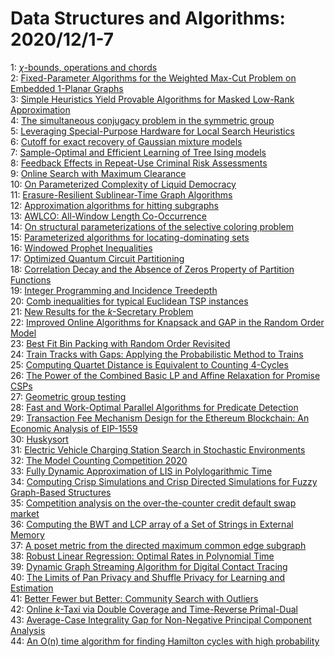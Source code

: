 # Data Structures and Algorithms: 2020/12/1-7  
1: [$\chi$-bounds, operations and chords](https://doi.org/10.48550/arXiv.1608.07413)  
2: [Fixed-Parameter Algorithms for the Weighted Max-Cut Problem on Embedded  1-Planar Graphs](https://doi.org/10.48550/arXiv.1812.03074)  
3: [Simple Heuristics Yield Provable Algorithms for Masked Low-Rank  Approximation](https://doi.org/10.48550/arXiv.1904.09841)  
4: [The simultaneous conjugacy problem in the symmetric group](https://doi.org/10.48550/arXiv.1907.07889)  
5: [Leveraging Special-Purpose Hardware for Local Search Heuristics](https://doi.org/10.48550/arXiv.1911.09810)  
6: [Cutoff for exact recovery of Gaussian mixture models](https://doi.org/10.48550/arXiv.2001.01194)  
7: [Sample-Optimal and Efficient Learning of Tree Ising models](https://doi.org/10.48550/arXiv.2010.14864)  
8: [Feedback Effects in Repeat-Use Criminal Risk Assessments](https://doi.org/10.48550/arXiv.2011.14075)  
9: [Online Search with Maximum Clearance](https://doi.org/10.48550/arXiv.2011.14144)  
10: [On Parameterized Complexity of Liquid Democracy](https://doi.org/10.48550/arXiv.2011.14192)  
11: [Erasure-Resilient Sublinear-Time Graph Algorithms](https://doi.org/10.48550/arXiv.2011.14291)  
12: [Approximation algorithms for hitting subgraphs](https://doi.org/10.48550/arXiv.2011.14450)  
13: [AWLCO: All-Window Length Co-Occurrence](https://doi.org/10.48550/arXiv.2011.14460)  
14: [On structural parameterizations of the selective coloring problem](https://doi.org/10.48550/arXiv.2011.14801)  
15: [Parameterized algorithms for locating-dominating sets](https://doi.org/10.48550/arXiv.2011.14849)  
16: [Windowed Prophet Inequalities](https://doi.org/10.48550/arXiv.2011.14929)  
17: [Optimized Quantum Circuit Partitioning](https://doi.org/10.48550/arXiv.2005.11614)  
18: [Correlation Decay and the Absence of Zeros Property of Partition  Functions](https://doi.org/10.48550/arXiv.2011.04915)  
19: [Integer Programming and Incidence Treedepth](https://doi.org/10.48550/arXiv.2012.00079)  
20: [Comb inequalities for typical Euclidean TSP instances](https://doi.org/10.48550/arXiv.2012.00292)  
21: [New Results for the $k$-Secretary Problem](https://doi.org/10.48550/arXiv.2012.00488)  
22: [Improved Online Algorithms for Knapsack and GAP in the Random Order  Model](https://doi.org/10.48550/arXiv.2012.00497)  
23: [Best Fit Bin Packing with Random Order Revisited](https://doi.org/10.48550/arXiv.2012.00511)  
24: [Train Tracks with Gaps: Applying the Probabilistic Method to Trains](https://doi.org/10.48550/arXiv.2012.00589)  
25: [Computing Quartet Distance is Equivalent to Counting 4-Cycles](https://doi.org/10.48550/arXiv.1811.06244)  
26: [The Power of the Combined Basic LP and Affine Relaxation for Promise  CSPs](https://doi.org/10.48550/arXiv.1907.04383)  
27: [Geometric group testing](https://doi.org/10.48550/arXiv.2004.14632)  
28: [Fast and Work-Optimal Parallel Algorithms for Predicate Detection](https://doi.org/10.48550/arXiv.2008.12516)  
29: [Transaction Fee Mechanism Design for the Ethereum Blockchain: An  Economic Analysis of EIP-1559](https://doi.org/10.48550/arXiv.2012.00854)  
30: [Huskysort](https://doi.org/10.48550/arXiv.2012.00866)  
31: [Electric Vehicle Charging Station Search in Stochastic Environments](https://doi.org/10.48550/arXiv.2012.00883)  
32: [The Model Counting Competition 2020](https://doi.org/10.48550/arXiv.2012.01323)  
33: [Fully Dynamic Approximation of LIS in Polylogarithmic Time](https://doi.org/10.48550/arXiv.2011.09761)  
34: [Computing Crisp Simulations and Crisp Directed Simulations for Fuzzy  Graph-Based Structures](https://doi.org/10.48550/arXiv.2012.01845)  
35: [Competition analysis on the over-the-counter credit default swap market](https://doi.org/10.48550/arXiv.2012.01883)  
36: [Computing the BWT and LCP array of a Set of Strings in External Memory](https://doi.org/10.48550/arXiv.1705.07756)  
37: [A poset metric from the directed maximum common edge subgraph](https://doi.org/10.48550/arXiv.1910.14638)  
38: [Robust Linear Regression: Optimal Rates in Polynomial Time](https://doi.org/10.48550/arXiv.2007.01394)  
39: [Dynamic Graph Streaming Algorithm for Digital Contact Tracing](https://doi.org/10.48550/arXiv.2007.05637)  
40: [The Limits of Pan Privacy and Shuffle Privacy for Learning and  Estimation](https://doi.org/10.48550/arXiv.2009.08000)  
41: [Better Fewer but Better: Community Search with Outliers](https://doi.org/10.48550/arXiv.2012.00356)  
42: [Online $k$-Taxi via Double Coverage and Time-Reverse Primal-Dual](https://doi.org/10.48550/arXiv.2012.02226)  
43: [Average-Case Integrality Gap for Non-Negative Principal Component  Analysis](https://doi.org/10.48550/arXiv.2012.02243)  
44: [An O(n) time algorithm for finding Hamilton cycles with high probability](https://doi.org/10.48550/arXiv.2012.02551)  